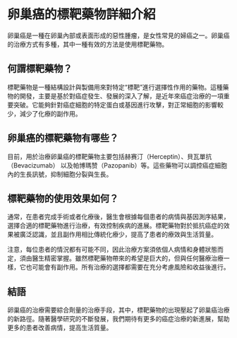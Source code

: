 
# 卵巢癌的標靶藥物詳細介紹

卵巢癌是一種在卵巢內部或表面形成的惡性腫瘤，是女性常見的婦癌之一。卵巢癌的治療方式有多種，其中一種有效的方法是使用標靶藥物。

## 何謂標靶藥物？

標靶藥物是一種結構設計與製備用來對特定“標靶”進行選擇性作用的藥物。這種藥物的開發，主要是基於對癌症發生、發展的深入了解，是近年來癌症治療的一項重要突破。它能夠針對癌症細胞的特定蛋白或基因進行攻擊，對正常細胞的影響較少，減少了化療的副作用。

## 卵巢癌的標靶藥物有哪些？

目前，用於治療卵巢癌的標靶藥物主要包括赫赛汀（Herceptin）、貝瓦單抗（Bevacizumab） 以及帕博瑪赞（Pazopanib）等。這些藥物可以調控癌症細胞內的生長訊號，抑制細胞分裂與生長。

## 標靶藥物的使用效果如何？

通常，在患者完成手術或者化療後，醫生會根據每個患者的病情與基因測序結果，選擇合適的標靶藥物進行治療，有效控制疾病的進展。標靶藥物對於抵抗癌症的效果被廣泛認識，並且副作用相比傳統化療少，提高了患者的療效與生活質量。

注意，每位患者的情況都有可能不同，因此治療方案須依個人病情和身體狀態而定，須由醫生精密掌握。雖然標靶藥物帶來的希望是巨大的，但與任何醫療治療一樣，它也可能會有副作用。所有治療的選擇都需要在充分考慮風險和收益後進行。

## 結語

卵巢癌的治療需要綜合劑量的治療手段，其中，標靶藥物的出現壓起了卵巢癌治療的新路徑。隨著醫學研究的不斷發展，我們期待有更多的癌症治療的新進展，幫助更多的患者改善病情，提高生活質量。
